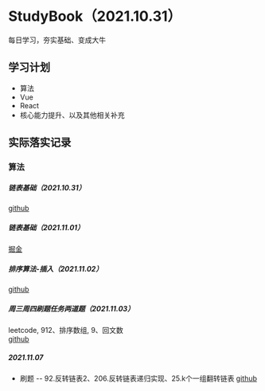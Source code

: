 # StudyBook（2021.10.31）
每日学习，夯实基础、变成大牛

## 学习计划
- 算法
- Vue
- React
- 核心能力提升、以及其他相关补充

## 实际落实记录

### 算法
##### 链表基础（2021.10.31）
[github](https://github.com/MMmaXingXing/Algorithm/blob/master/javascriptDataStructure/ListNode.ts)
##### 链表基础（2021.11.01）
[掘金](https://juejin.cn/post/7025621008614719496)
##### 排序算法-插入（2021.11.02）
[github](https://github.com/MMmaXingXing/Algorithm/tree/master/javascriptDataStructure/Sorting)
##### 周三周四刷题任务两道题（2021.11.03）
leetcode, 912、排序数组, 9、回文数  
[github](https://github.com/MMmaXingXing/Algorithm/tree/master)
##### 2021.11.07
- 刷题 -- 92.反转链表2、206.反转链表递归实现、25.k个一组翻转链表
[github](https://github.com/MMmaXingXing/Algorithm)



